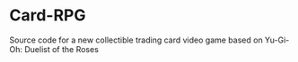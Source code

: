 # Card-RPG
Source code for a new collectible trading card video game based on Yu-Gi-Oh: Duelist of the Roses
